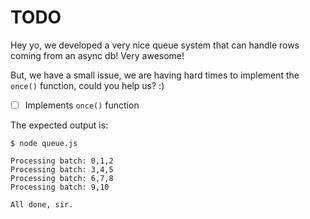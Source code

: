 # TODO

Hey yo, we developed a very nice queue system that can handle rows coming from
an async db!
Very awesome!

But, we have a small issue, we are having hard times to implement the `once()`
function, could you help us? :)

- [ ] Implements `once()` function


The expected output is:

```
$ node queue.js

Processing batch: 0,1,2
Processing batch: 3,4,5
Processing batch: 6,7,8
Processing batch: 9,10

All done, sir.
```
